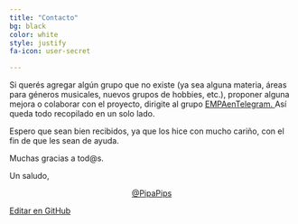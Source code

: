 ```yaml
---
title: "Contacto"
bg: black
color: white
style: justify
fa-icon: user-secret

---
```


<!---
No poner los links de t.joinchat directamente,
usar https://www.protectyourlinks.com/ para obtener
un link corto protegido por captcha
-->

<p class="texto-justificado"> Si querés agregar algún grupo que no existe (ya sea alguna materia, áreas para géneros musicales, nuevos grupos de hobbies, etc.), proponer alguna mejora o colaborar con el proyecto, dirigite al grupo <a href="https://t.me/joinchat/DFRadxRpt56QLvybbZt5hA"> EMPAenTelegram. </a> Así queda todo recopilado en un solo lado. </p>

<p class="texto-justificado"> Espero que sean bien recibidos, ya que los hice con mucho cariño, con el fin de que les sean de ayuda. </p>
<p class="texto-justificado"> Muchas gracias a tod@s.  </p> 
<p class="texto-justificado"> Un saludo,  </p>   


<p style="text-align:center"> <a href="https://t.me/PipaPips"> @PipaPips </a> </p>




<span class="editongithub">
	<a href="{{site.github.repository_url}}/blob/master/{{page.path}}">
		<i class="fas fa-pen"></i> Editar en GitHub
	</a>
</span>
